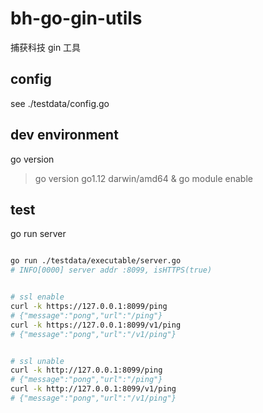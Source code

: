 # bh-go-gin-utils

捕获科技 gin 工具

## config

see ./testdata/config.go

## dev environment

go version

> go version go1.12 darwin/amd64 & go module enable

## test

go run server

```bash

go run ./testdata/executable/server.go
# INFO[0000] server addr :8099, isHTTPS(true)  


# ssl enable
curl -k https://127.0.0.1:8099/ping
# {"message":"pong","url":"/ping"}
curl -k https://127.0.0.1:8099/v1/ping
# {"message":"pong","url":"/v1/ping"}


# ssl unable
curl -k http://127.0.0.1:8099/ping
# {"message":"pong","url":"/ping"}
curl -k http://127.0.0.1:8099/v1/ping
# {"message":"pong","url":"/v1/ping"}

```

